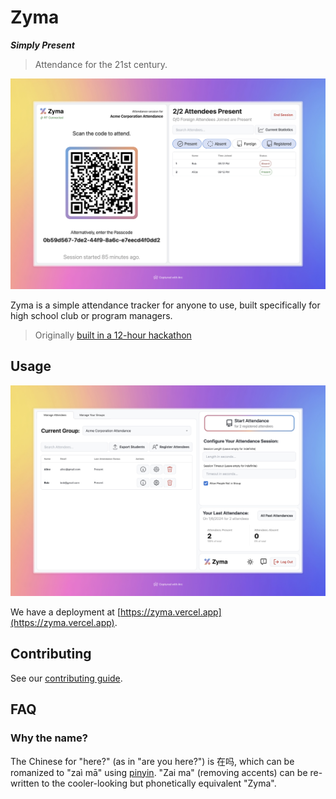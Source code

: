 # Zyma
**_Simply Present_**

> Attendance for the 21st century.

![](./assets/zymaAttendDashboardDemo.jpeg)

Zyma is a simple attendance tracker for anyone to use, built specifically for high school club or program managers.

> Originally [built in a 12-hour hackathon](https://github.com/EvanZhouDev/codeforcause-hackathon)

## Usage

![](./assets/zymaHostDashboardDemo.jpeg)

We have a deployment at [https://zyma.vercel.app](https://zyma.vercel.app).

## Contributing

See our [contributing guide](./CONTRIBUTING.md).

## FAQ

### Why the name?

The Chinese for "here?" (as in "are you here?") is 在吗, which can be romanized to "zaì mā" using [pinyin](https://en.wikipedia.org/wiki/Pinyin). "Zai ma" (removing accents) can be re-written to the cooler-looking but phonetically equivalent "Zyma".